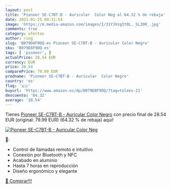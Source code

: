 ```yaml
---
layout: post
title: 'Pioneer SE-C7BT-B - Auricular  Color Neg al 64.32 % de rebaja'
date: 2021-01-25 09:31:54
image: 'https://m.media-amazon.com/images/I/31YJVzgIt0L._SL200_.jpg'
comments: true
category: ofertas
author: ring
slug: 'B079D8F9DQ-es Pioneer SE-C7BT-B - Auricular Color Negro'
sku: 'B079D8F9DQ-es'
tags: [ 'pioneer', ]
actualPrice: 28.54 EUR
currency: EUR
price: 28.54
comparePrice: 79.99 EUR
prodname: 'Pioneer SE-C7BT-B - Auricular  Color Negro'
country: 'es'
flag: '🇪🇸'
buyurl: 'https://www.amazon.es/dp/B079D8F9DQ/?tag=tolees-21'
descuento: '64.32'
average: '28.54'
---
```


Tienes [Pioneer SE-C7BT-B - Auricular  Color Negro](https://www.amazon.es/dp/B079D8F9DQ/?tag=tolees-21) con precio final de  28.54 EUR (original: 79.99 EUR) (64.32 %  de rebaja) aqui!

[![Pioneer SE-C7BT-B - Auricular  Color Neg](https://m.media-amazon.com/images/I/31YJVzgIt0L._SL200_.jpg)](https://www.amazon.es/dp/B079D8F9DQ/?tag=tolees-21)

🔎:

- Control de llamadas remoto e intuitivo
- Conexión por Bluetooth y NFC
- Acabado en aluminio
- Hasta 7 horas en reproducción
- Diseño ergonómico y elegante

[🛒 Comprar!!!](https://www.amazon.es/dp/B079D8F9DQ/?tag=tolees-21)
